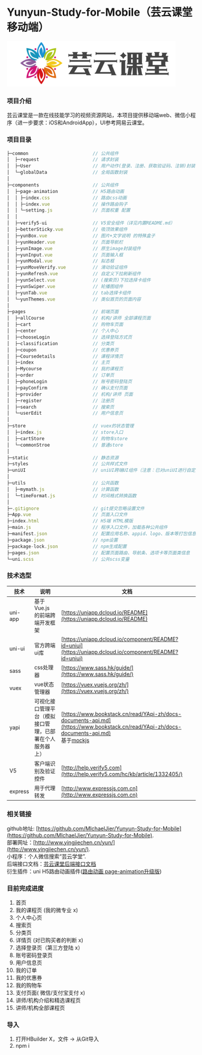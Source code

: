 # Yunyun-Study-for-Mobile（芸云课堂移动端）   
![avatar](/static/images/headerIcon.png)   
### 项目介绍  
芸云课堂是一款在线技能学习的视频资源网站，本项目提供移动端web、微信小程序（进一步要求：iOS和AndroidApp），UI参考网易云课堂。  
### 项目目录  
```JavaScript  
├─common                        // 公共组件
│  ├─request                    // 请求封装
│  ├─User                       // 用户动作(登录、注册、获取验证码、注销)封装
│  └─globalData                 // 全局函数封装
│ 
├─components                    // 公共组件
│  ├─page-animation             // H5路由动画
│  │ ├─index.css                // 路由css动画
│  │ ├─index.vue                // 操作路由钩子
│  │ └─setting.js               // 页面权重 配置
│  │
│  ├─verify5-ui                 // V5安全组件（详见内置README.md）
│  ├─betterSticky.vue           // 吸顶效果组件
│  ├─yunBox.vue                 // 图片+文字说明 的特殊盒子
│  ├─yunHeader.vue              // 页面导航栏
│  ├─yunImage.vue               // 原生image封装组件
│  ├─yunInput.vue               // 页面输入框
│  ├─yunModal.vue		        // 拟态框
│  ├─yunMoveVerify.vue          // 滑动验证组件
│  ├─yunRefresh.vue             // 自定义下拉刷新组件
│  ├─yunSelect.vue              // (搜索页)下拉选择卡组件
│  ├─yunSwiper.vue              // 轮播图组件
│  ├─yunTab.vue                 // tab选择卡组件
│  └─yunThemes.vue              // 类似首页的页面内容
│
├─pages                         // 前端页面
│  ├─allCourse                  // 机构/讲师 全部课程页面
│  ├─cart                       // 购物车页面
│  ├─center                     // 个人中心
│  ├─chooseLogin                // 选择登陆方式页
│  ├─classification             // 分类页
│  ├─coupon                     // 优惠券页
│  ├─Coursedetails              // 课程详情页
│  ├─index                      // 主页
│  ├─Mycourse                   // 我的课程页
│  ├─order                      // 订单页
│  ├─phoneLogin                 // 账号密码登陆页
│  ├─payConfirm                 // 确认支付页面
│  ├─provider                   // 机构/讲师 页面
│  ├─register                   // 注册页
│  ├─search                     // 搜索页
│  └─userEdit	                // 用户信息页
│
├─store                         // vuex的状态管理
│  ├─index.js                   // store入口
│  ├─cartStore                  // 购物车store
│  └─commonStroe                // 普通store
│        
├─static                        // 静态资源
├─styles                        // 公共样式文件
├─uniUI                         // uniUI跨端UI组件（注意：已对uniUI进行自定义修改，不要由npm导入）
│
├─utils                         // 公共函数
│  ├─mymath.js                  // 计算函数
│  └─timeFormat.js              // 时间格式转换函数
│ 
├─.gitignore                    // git提交忽略设置文件
├─App.vue                       // 页面入口文件
├─index.html                    // H5端 HTML模版
├─main.js                       // 程序入口文件，加载各种公共组件
├─manifest.json                 // 配置应用名称、appid、logo、版本等打包信息
├─package.json                  // npm设置
├─package-lock.json             // npm生成配置
├─pages.json                    // 配置页面路由、导航条、选项卡等页面类信息
└─uni.scss                      // 公共scss变量
```
### 技术选型 
技术 | 说明 |  文档    
-|-|-  
uni-app |  基于 Vue.js 的前端跨端开发框架 | [https://uniapp.dcloud.io/README](https://uniapp.dcloud.io/README) |  
uni-ui | 官方跨端ui库 | [https://uniapp.dcloud.io/component/README?id=uniui](https://uniapp.dcloud.io/component/README?id=uniui) |  
sass | css处理器 | [https://www.sass.hk/guide/](https://www.sass.hk/guide/) |
vuex | vue状态管理器 | [https://vuex.vuejs.org/zh/](https://vuex.vuejs.org/zh/) |  
yapi | 可视化接口管理平台（模拟接口管理，已部署在个人服务器上） | [https://www.bookstack.cn/read/YApi-zh/docs-documents-api.md](https://www.bookstack.cn/read/YApi-zh/docs-documents-api.md) <br> 基于[mockjs](http://mockjs.com) | 
V5   | 客户端识别及验证控件 | [http://help.verify5.com](http://help.verify5.com/hc/kb/article/1332405/) | 
express | 用于代理转发 | [http://www.expressjs.com.cn](http://www.expressjs.com.cn) | 

### 相关链接  
github地址: [https://github.com/MIchaelJier/Yunyun-Study-for-Mobile](https://github.com/MIchaelJier/Yunyun-Study-for-Mobile).  
部署网址：[http://www.yingjiechen.cn/yun/](http://www.yingjiechen.cn/yun/).  
小程序：个人微信搜索“芸云学堂”.  
后端接口文档：[芸云课堂后端接口文档](https://zfroot.top:8081/yun/doc.html)  
衍生插件：uni H5路由动画插件([路由动画 page-animation升级版](https://ext.dcloud.net.cn/plugin?id=1265))

### 目前完成进度  
 1. 首页  
 2. 我的课程页 (我的微专业 x)
 3. 个人中心页   
 4. 搜索页
 5. 分类页  
 6. 详情页 (对已购买者的判断 x)
 7. 选择登录页（第三方登陆 x）
 8. 账号密码登录页 
 9. 用户信息页
 10. 我的订单
 11. 我的优惠券
 12. 我的购物车
 13. 支付页面( 微信/支付宝支付 x) 
 14. 讲师/机构介绍和精选课程页
 15. 讲师/机构全部课程页

### 导入 
 1. 打开HBuilder X，文件 -> 从Git导入
 2. npm i